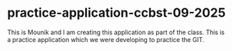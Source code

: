# practice-application-ccbst-09-2025

This is Mounik and I am creating this application as part of the class.
This is a practice application which we were developing to practice the GIT.

